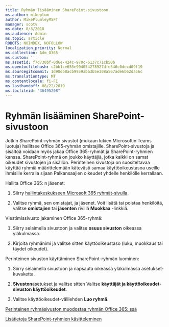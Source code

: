 ```yaml
---
title: Ryhmän lisääminen SharePoint-sivustoon
ms.author: mikeplum
author: MikePlumleyMSFT
manager: scotv
ms.date: 8/3/2018
ms.audience: Admin
ms.topic: article
ROBOTS: NOINDEX, NOFOLLOW
localization_priority: Normal
ms.collection: Adm_O365
ms.custom: ''
ms.assetid: f7d730bf-0d6e-424c-970c-6137c71cb50b
ms.openlocfilehash: c2bb1ce655e994054278927dfe346c0decd09f19
ms.sourcegitcommit: 1d98db8acb9959aba3b5e308a567ade6b62da56c
ms.translationtype: MT
ms.contentlocale: fi-FI
ms.lasthandoff: 08/22/2019
ms.locfileid: "36495208"
---
```

# <a name="add-a-group-to-a-sharepoint-site"></a>Ryhmän lisääminen SharePoint-sivustoon

Jotkin SharePoint-ryhmän sivustot (mukaan lukien Microsoftin Teams luotuja) hallitsee Office 365-ryhmän omistajille. SharePoint-sivustoja ja sisältöä voidaan myös jakaa Office 365-ryhmät ja SharePoint-ryhmien kanssa. SharePoint-ryhmä on joukko käyttäjiä, jotka kaikki on samat oikeudet sivustojen ja sisällön. Perinteinen sivustoja on suositeltavaa käyttää ryhmiä määrittelemään kätevästi samaa käyttöoikeustasoa useille ihmisille kerralla sijaan Palkansaajien oikeudet yhdelle henkilölle kerrallaan.
  
Hallita Office 365: n jäsenet:
  
1. Siirry [hallintakeskukseen Microsoft 365 ryhmät-sivulla](https://portal.office.com/adminportal/home#/groups).
    
2. Valitse ryhmä, sen omistajat, ja jäsenet. Voit lisätä tai poistaa henkilöitä, valitse **omistajien** tai **jäsenten** rivillä **Muokkaa** -linkkiä. 
    
Viestimissivusto jakaminen Office 365-ryhmä:
  
1. Siirry selaimella sivustoon ja valitse **osuus sivuston** oikeassa yläkulmassa. 
    
2. Kirjoita ryhmänimi ja valitse sitten käyttöoikeustaso (luku, muokkaus tai täydet oikeudet).
    
Perinteinen sivuston käyttäminen SharePoint-ryhmän luominen:
  
1. Siirry selaimella sivustoon ja napsauta oikeassa yläkulmassa asetukset-kuvaketta.
    
2. **Sivuston**asetukset ja valitse sitten Valitse **käyttäjät ja käyttöoikeudet**- **sivuston käyttöoikeudet**.
    
3. Valitse käyttöoikeudet-välilehden **Luo ryhmä**.
    
[Perinteinen ryhmäsivuston muodostaa ryhmän Office 365: ssä](https://go.microsoft.com/fwlink/?linkid=2008654)
  
[Lisätietoja SharePoint-ryhmien käsitteleminen](https://go.microsoft.com/fwlink/?linkid=874658)
  

